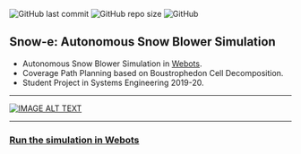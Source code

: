 ![GitHub last commit](https://img.shields.io/github/last-commit/vjhansen/Snow-e)
![GitHub repo size](https://img.shields.io/github/repo-size/vjhansen/Snow-e)
![GitHub](https://img.shields.io/github/license/vjhansen/Snow-e?color=blue)


## Snow-e: Autonomous Snow Blower Simulation
* Autonomous Snow Blower Simulation in [Webots](https://github.com/cyberbotics/webots). 
* Coverage Path Planning based on Boustrophedon Cell Decomposition.
* Student Project in Systems Engineering 2019-20.

---

[![IMAGE ALT TEXT](/Simulation/snow-e_sim.gif)](http://www.youtube.com/watch?v=GPPK6jh8ui0 "Autonomous Snow Blower Simulation (YouTube)")

----

### [Run the simulation in Webots](/run_sim.md)
